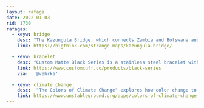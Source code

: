 ```yaml
---
layout: rafaga
date: 2022-01-03
rid: 1730
rafagas:
  - keyw: bridge
    desc: "The Kazungula Bridge, which connects Zambia and Botswana and nearly leaves Namibia and Zimbabwe out, has turned a near-map accident into a geopolitical marvel and has the potential to completely renew Africa's economy and transportation."
    link: https://bigthink.com/strange-maps/kazungula-bridge/

  - keyw: bracelet
    desc: "Custom Matte Black Series is a stainless steel bracelet with matte black ceramic finish where you can engrave the coordinates of a special place for each one"
    link: https://www.customcuff.co/products/black-series
    via:  '@vehrka'

  - keyw: climate change
    desc: '"The Colors of Climate Change" explores how color change to green or brown in the Arctic and boreal landscapes can affect not only communities or wildlife but also global CO2 balance'
    link: https://www.unstableground.org/apps/colors-of-climate-change-/explore
---
```

